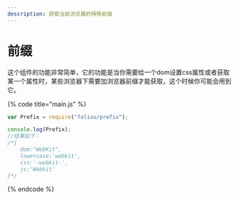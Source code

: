 ```yaml
---
description: 获取当前浏览器的特殊前缀
---
```


# 前缀

这个组件的功能非常简单，它的功能是当你需要给一个dom设置css属性或者获取某一个属性时，某些浏览器下需要加浏览器前缀才能获取，这个时候你可能会用到它。



{% code title="main.js" %}
```javascript
var Prefix = require("foliou/prefix");

console.log(Prefix);
//结果如下：
/*{
    dom:"WebKit",
    lowercase:'webkit',
    css:'-webkit-',
    js:'Webkit'
}*/
```
{% endcode %}



